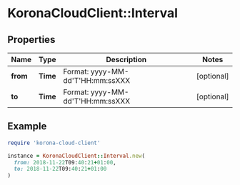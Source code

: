 # KoronaCloudClient::Interval

## Properties

| Name | Type | Description | Notes |
| ---- | ---- | ----------- | ----- |
| **from** | **Time** | Format: yyyy-MM-dd&#39;T&#39;HH:mm:ssXXX | [optional] |
| **to** | **Time** | Format: yyyy-MM-dd&#39;T&#39;HH:mm:ssXXX | [optional] |

## Example

```ruby
require 'korona-cloud-client'

instance = KoronaCloudClient::Interval.new(
  from: 2018-11-22T09:40:21+01:00,
  to: 2018-11-22T09:40:21+01:00
)
```

